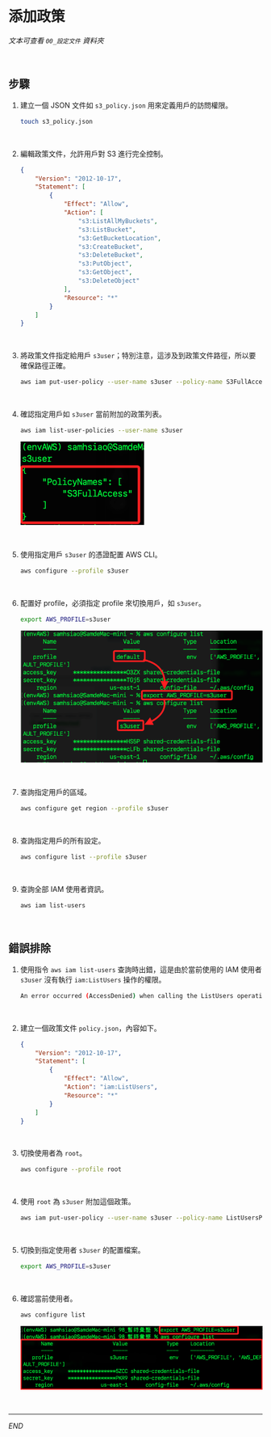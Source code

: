 # 添加政策

_文本可查看 `00_設定文件` 資料夾_

<br>

## 步驟

1. 建立一個 JSON 文件如 `s3_policy.json` 用來定義用戶的訪問權限。

    ```bash
    touch s3_policy.json
    ```

<br>

2. 編輯政策文件，允許用戶對 S3 進行完全控制。

    ```json
    {
        "Version": "2012-10-17",
        "Statement": [
            {
                "Effect": "Allow",
                "Action": [
                    "s3:ListAllMyBuckets",
                    "s3:ListBucket",
                    "s3:GetBucketLocation",
                    "s3:CreateBucket",
                    "s3:DeleteBucket",
                    "s3:PutObject",
                    "s3:GetObject",
                    "s3:DeleteObject"
                ],
                "Resource": "*"
            }
        ]
    }
    ```

<br>

3. 將政策文件指定給用戶 `s3user`；特別注意，這涉及到政策文件路徑，所以要確保路徑正確。

    ```bash
    aws iam put-user-policy --user-name s3user --policy-name S3FullAccess --policy-document file://s3_policy.json
    ```

<br>

4. 確認指定用戶如 `s3user` 當前附加的政策列表。

    ```bash
    aws iam list-user-policies --user-name s3user
    ```

    ![](images/img_10.png)

<br>

5. 使用指定用戶 `s3user` 的憑證配置 AWS CLI。

    ```bash
    aws configure --profile s3user
    ```

<br>

6. 配置好 profile，必須指定 profile 來切換用戶，如 `s3user`。

    ```bash
    export AWS_PROFILE=s3user
    ```

    ![](images/img_11.png)

<br>

7. 查詢指定用戶的區域。

    ```bash
    aws configure get region --profile s3user
    ```

<br>

8. 查詢指定用戶的所有設定。

    ```bash
    aws configure list --profile s3user
    ```

<br>

9. 查詢全部 IAM 使用者資訊。

    ```bash
    aws iam list-users
    ```

<br>

## 錯誤排除

1. 使用指令 `aws iam list-users` 查詢時出錯，這是由於當前使用的 IAM 使用者 `s3user` 沒有執行 `iam:ListUsers` 操作的權限。

    ```bash
    An error occurred (AccessDenied) when calling the ListUsers operation: User: arn:aws:iam::891377311393:user/s3user is not authorized to perform: iam:ListUsers on resource: arn:aws:iam::891377311393:user/ because no identity-based policy allows the iam:ListUsers action
    ```

<br>

2. 建立一個政策文件 `policy.json`，內容如下。

    ```json
    {
        "Version": "2012-10-17",
        "Statement": [
            {
                "Effect": "Allow",
                "Action": "iam:ListUsers",
                "Resource": "*"
            }
        ]
    }
    ```

<br>

3. 切換使用者為 `root`。

    ```bash
    aws configure --profile root
    ```

<br>

4. 使用 `root` 為 `s3user` 附加這個政策。

    ```bash
    aws iam put-user-policy --user-name s3user --policy-name ListUsersPolicy --policy-document file://policy.json --profile root
    ```

<br>

5. 切換到指定使用者 `s3user` 的配置檔案。

    ```bash
    export AWS_PROFILE=s3user
    ```

<br>

6. 確認當前使用者。

    ```bash
    aws configure list
    ```

    ![](images/img_01.png)

<br>

___

_END_